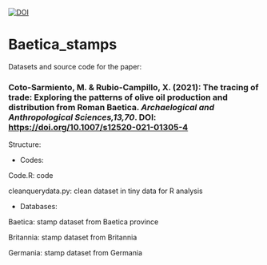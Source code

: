
[![DOI](https://zenodo.org/badge/DOI/10.5281/zenodo.7603021.svg)](https://doi.org/10.5281/zenodo.7603021)

# Baetica_stamps
Datasets and source code for the paper:

### **Coto-Sarmiento, M. & Rubio-Campillo, X. (2021)**: The tracing of trade: Exploring the patterns of olive oil production and distribution from Roman Baetica. *Archaelogical and Anthropological Sciences,13,70*. DOI: https://doi.org/10.1007/s12520-021-01305-4

Structure: 

- Codes:

Code.R: code

cleanquerydata.py: clean dataset in tiny data for R analysis

- Databases: 

Baetica: stamp dataset from Baetica province

Britannia: stamp dataset from Britannia

Germania: stamp dataset from Germania

